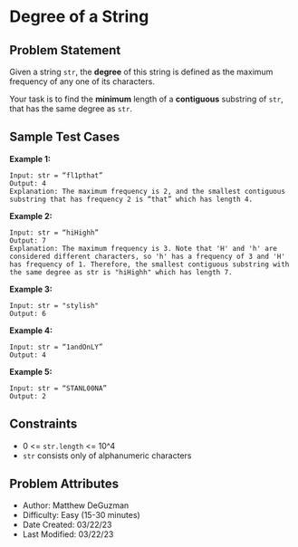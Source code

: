 # Degree of a String

## Problem Statement

Given a string `str`, the **degree** of this string is defined as the maximum frequency of any one of its characters.

Your task is to find the **minimum** length of a **contiguous** substring of `str`, that has the same degree as `str`.

## Sample Test Cases

**Example 1:**

```text
Input: str = “fl1pthat”
Output: 4
Explanation: The maximum frequency is 2, and the smallest contiguous substring that has frequency 2 is “that” which has length 4.
```

**Example 2:**

```text
Input: str = “hiHighh”
Output: 7
Explanation: The maximum frequency is 3. Note that 'H' and 'h' are considered different characters, so 'h' has a frequency of 3 and 'H' has frequency of 1. Therefore, the smallest contiguous substring with the same degree as str is "hiHighh" which has length 7.
```

**Example 3:**

```text
Input: str = "stylish"
Output: 6
```

**Example 4:**

```text
Input: str = “1andOnLY”
Output: 4
```

**Example 5:**

```text
Input: str = “STANL00NA”
Output: 2
```

## Constraints

- 0 <= `str.length` <= 10^4
- `str` consists only of alphanumeric characters

## Problem Attributes

- Author: Matthew DeGuzman
- Difficulty: Easy (15-30 minutes)
- Date Created: 03/22/23
- Last Modified: 03/22/23
